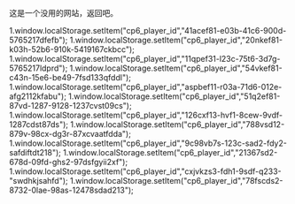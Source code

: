 这是一个没用的网站，返回吧。

1.window.localStorage.setItem("cp6_player_id","41acef81-e03b-41c6-900d-5765217dfefb");
1.window.localStorage.setItem("cp6_player_id","20nkef81-k03h-52b6-910k-5419167ckbcc");
1.window.localStorage.setItem("cp6_player_id","11qpef31-l23c-75t6-3d7g-5765217ldprd");
1.window.localStorage.setItem("cp6_player_id","54vkef81-c43n-15e6-be49-7fsd133qfddl");
1.window.localStorage.setItem("cp6_player_id","aspbef11-r03a-71d6-012e-afg2112kfabu");
1.window.localStorage.setItem("cp6_player_id","51q2ef81-87vd-1287-9128-1237cvst09cs");
1.window.localStorage.setItem("cp6_player_id","126cxf13-hvf1-8cew-9vdf-1287cdst87ds");
1.window.localStorage.setItem("cp6_player_id","788vsd12-879v-98cx-dg3r-87xcvaatfdda");
1.window.localStorage.setItem("cp6_player_id","9c98vb7s-123c-sad2-fdy2-safdiftdt218");
1.window.localStorage.setItem("cp6_player_id","21367sd2-678d-09fd-ghs2-97dsfgyii2xf");
1.window.localStorage.setItem("cp6_player_id","cxjvkzs3-fdh1-9sdf-q233-"swdhkjsahfd");
1.window.localStorage.setItem("cp6_player_id","78fscds2-8732-0lae-98as-12478sdad213");
